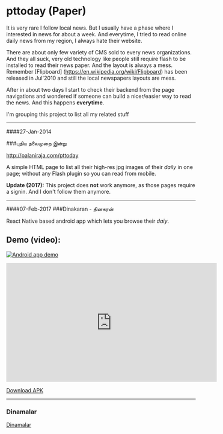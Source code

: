 pttoday (Paper)
===============

It is very rare I follow local news. But I usually have a phase where I interested in news for about a week. And everytime, I tried to read online daily news from my region, I always hate their website. 

There are about only few variety of CMS sold to every news organizations. And they all suck, very old technology like people still require flash to be installed to read their news paper. And the layout is always a mess. Remember [Flipboard] (https://en.wikipedia.org/wiki/Flipboard) has been released in Jul'2010 and still the local newspapers layouts are mess.

After in about two days I start to check their backend from the page navigations and wondered if someone can build a nicer/easier way to read the news. And this happens **everytime**.

I'm grouping this project to list all my related stuff


---
####27-Jan-2014


###புதிய தலைமுறை இன்று

http://palaniraja.com/pttoday

A simple HTML page to list all their high-res jpg images of their _daily_ in one page; without any Flash plugin so you can read from mobile. 

**Update (2017):** This project does **not** work anymore, as those pages require a signin. And I don't follow them anymore. 

---
####07-Feb-2017
###Dinakaran - தினகரன்

React Native based android app which lets you browse their _daiy_.

## Demo (video):

[![Android app demo](https://img.youtube.com/vi/A2Z24uHMNVA/0.jpg)](https://www.youtube.com/watch?v=A2Z24uHMNVA)


<iframe width="560" height="315" src="https://www.youtube.com/embed/A2Z24uHMNVA" frameborder="0" allowfullscreen></iframe>

[Download APK](https://goo.gl/xNgkAJ )

---


### Dinamalar

<a href="http://www.palaniraja.com/pttoday/dinamalar.html"/> Dinamalar </a>

